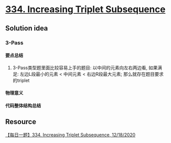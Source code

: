 # [334. Increasing Triplet Subsequence](https://leetcode.com/problems/increasing-triplet-subsequence/description/)

## Solution idea

### 3-Pass

#### 要点总结
1. 3-Pass类型题里面比较容易上手的题目: 以中间的元素向左右两边看, 如果满足: 左边L段最小的元素 < 中间元素 < 右边R段最大元素; 那么就存在题目要求的triplet

#### 物理意义

#### 代码整体结构总结


## Resource
[【每日一题】334. Increasing Triplet Subsequence, 12/18/2020](https://www.youtube.com/watch?v=-wtypYo-K-o&ab_channel=HuifengGuan)